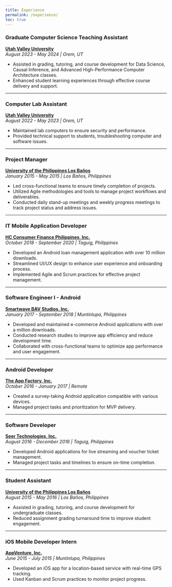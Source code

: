 ```yaml
---
title: Experience
permalink: /experience/
toc: true
---
```


### Graduate Computer Science Teaching Assistant  
**[Utah Valley University](https://www.uvu.edu/)**  
*August 2023 - May 2024 | Orem, UT*

- Assisted in grading, tutoring, and course development for Data Science, Causal Inference, and Advanced High-Performance Computer Architecture classes.
- Enhanced student learning experiences through effective course delivery and support.

---

### Computer Lab Assistant  
**[Utah Valley University](https://www.uvu.edu/)**  
*August 2022 - May 2023 | Orem, UT*

- Maintained lab computers to ensure security and performance.
- Provided technical support to students, troubleshooting computer and software issues.

---

### Project Manager  
**[University of the Philippines Los Baños](https://uplb.edu.ph/)**  
*January 2015 - May 2015 | Los Baños, Philippines*

- Led cross-functional teams to ensure timely completion of projects.
- Utilized Agile methodologies and tools to manage project workflows and deliverables.
- Conducted daily stand-up meetings and weekly progress meetings to track project status and address issues.

---

### IT Mobile Application Developer  
**[HC Consumer Finance Philippines, Inc.](https://www.homecredit.ph/)**  
*October 2018 - September 2020 | Taguig, Philippines*

- Developed an Android loan management application with over 10 million downloads.
- Streamlined UI/UX design to enhance user experience and onboarding process.
- Implemented Agile and Scrum practices for effective project management.

---

### Software Engineer I - Android  
**[Smartwave BAV Studios, Inc.](https://www.linkedin.com/company/smartwave-studios/)**  
*January 2017 - September 2018 | Muntinlupa, Philippines*

- Developed and maintained e-commerce Android applications with over a million downloads.
- Conducted research studies to improve app efficiency and reduce development time.
- Collaborated with cross-functional teams to optimize app performance and user engagement.

---

### Android Developer  
**[The App Factory, Inc.](https://theappfactory.io/)**  
*October 2016 - January 2017 | Remote*

- Created a survey-taking Android application compatible with various devices.
- Managed project tasks and prioritization for MVP delivery.

---

### Software Developer  
**[Seer Technologies, Inc.](http://www.seer-technologies.com/)**  
*August 2016 - December 2016 | Taguig, Philippines*

- Developed Android applications for live streaming and voucher ticket management.
- Managed project tasks and timelines to ensure on-time completion.

---

### Student Assistant  
**[University of the Philippines Los Baños](https://uplb.edu.ph/)**  
*August 2015 - May 2016 | Los Baños, Philippines*

- Assisted in grading, tutoring, and course development for undergraduate classes.
- Reduced assignment grading turnaround time to improve student engagement.

---

### iOS Mobile Developer Intern  
**[AppVenture, Inc.](https://www.linkedin.com/company/appventure-inc-)**  
*June 2015 - July 2015 | Muntinlupa, Philippines*

- Developed an iOS app for a location-based service with real-time GPS tracking.
- Used Kanban and Scrum practices to monitor project progress.